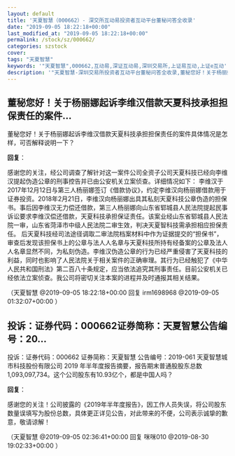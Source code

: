 ```yaml
---
layout: default
title: '天夏智慧（000662）- 深交所互动易投资者互动平台董秘问答全收录'
date: "2019-09-05 18:22:18+00:00"
last_modified_at: "2019-09-05 18:22:18+00:00"
permalink: /stock/sz/000662/
categories: szstock
cover: 
tags: "天夏智慧"
keywords: '"天夏智慧",000662,互动易,深证互动易,深圳交易所,上证易互动,上证e互动'
description: '"天夏智慧-深圳交易所投资者互动平台董秘问答全收录,董秘您好！关于杨丽娜起诉李维汉借款天夏科技承担担保责任的案件具体情况是怎样，可否解释说明一下？"'
---
```


## 董秘您好！关于杨丽娜起诉李维汉借款天夏科技承担担保责任的案件...

董秘您好！关于杨丽娜起诉李维汉借款天夏科技承担担保责任的案件具体情况是怎样，可否解释说明一下？

**回复**：

感谢您的关注，经公司调查了解针对这一案件公司全资子公司天夏科技已经向李维汉提起伪造公章的刑事控告并已由公安机关立案侦查。详细情况如下：
    李维汉于2017年12月12日与第三人杨丽娜签订《借款协议》，约定李维汉向杨丽娜借款用于证券投资。2018年2月21日，李维汉向杨丽娜出具其私刻天夏科技公章伪造的担保书。事后因李维汉无力偿还借款，第三人杨丽娜向山东省郓城县人民法院提起民事诉讼要求李维汉偿还借款，天夏科技承担保证责任。该案业经山东省郓城县人民法院一审，山东省菏泽市中级人民法院二审生效，判决天夏智科技需承担相应担保责任。
    后天夏科技经司法途径调取二审法院档案材料中作为证据提交的“担保书”，审查后发现该担保书上的公章与法人人名章与天夏科技所持有经备案的公章及法人人名章显然不同，为私刻伪造。李维汉伪造公章的行为已经严重侵害了天夏科技的利益，同时也影响了人民法院关于相关案件的正确审理。其行为已经触犯了《中华人民共和国刑法》第二百八十条规定，应当依法追究其刑事责任。目前公安机关已经依法立案侦查。我公司将密切关注本案的进程并及时通报其相关结果。 

（天夏智慧  @2019-09-05 18:22:18+00:00 回复 irm1698968  @2019-09-05 01:32:07+00:00 ）

## 投诉：证券代码：000662证券简称：天夏智慧公告编号：20...

投诉：证券代码：000662 证券简称：天夏智慧 公告编号：2019-061  天夏智慧城市科技股份有限公司 2019 年半年度报告摘要，报告期末普通股股东总数 1,093,097,734。这个公司股东有10.93亿个，都是中国人吗？

**回复**：

感谢您的关注！公司披露的《2019年半年度报告》，因工作人员失误，将公司股东数量误填写为股份总数，具体更正详见公告，对此带来的不便，公司表示诚挚的歉意，敬请谅解！ 

（天夏智慧  @2019-09-05 02:36:41+00:00 回复 咪咪010  @2019-08-30 19:02:33+00:00 ）

